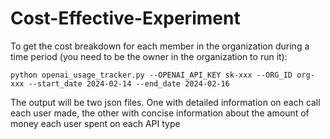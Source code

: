 # Cost-Effective-Experiment

To get the cost breakdown for each member in the organization during a time period (you need to be the owner in the organization to run it): 

``python openai_usage_tracker.py --OPENAI_API_KEY sk-xxx --ORG_ID org-xxx --start_date 2024-02-14 --end_date 2024-02-16``

The output will be two json files. One with detailed information on each call each user made, the other with concise information about the amount of money each user spent on each API type

